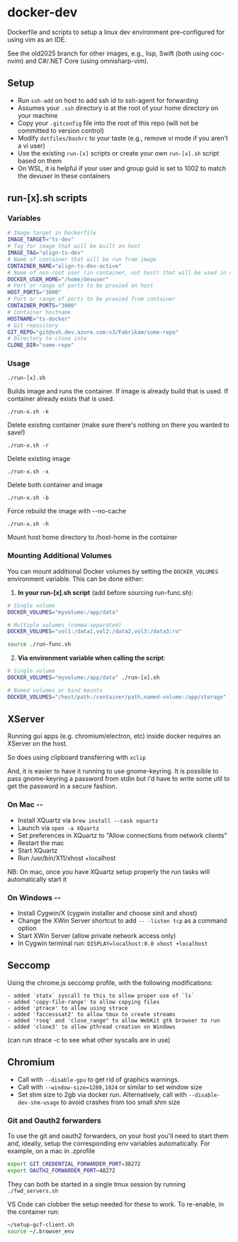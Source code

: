 # docker-dev

Dockerfile and scripts to setup a linux dev environment pre-configured for using vim as an IDE. 

See the old2025 branch for other images, e.g., lisp, Swift (both using coc-nvim) and C#/.NET Core (using omnisharp-vim).

## Setup

- Run `ssh-add` on host to add ssh id to ssh-agent for forwarding
- Assumes your `.ssh` directory is at the root of your home directory on your machine
- Copy your `.gitconfig` file into the root of this repo (will not be committed to version control)
- Modify `dotfiles/bashrc` to your taste (e.g., remove vi mode if you aren't a vi user)
- Use the existing `run-[x]` scripts or create your own `run-[x].sh` script based on them
- On WSL, it is helpful if your user and group guid is set to 1002 to match the devuser in these containers

## run-[x].sh scripts

### Variables

```bash
# Image target in Dockerfile
IMAGE_TARGET="ts-dev"
# Tag for image that will be built on host
IMAGE_TAG="align-ts-dev"
# Name of container that will be run from image
CONTAINER_NAME="align-ts-dev-active"
# Name of non-root user (in container, not host) that will be used in container
DOCKER_USER_HOME="/home/devuser"
# Port or range of ports to be proxied on host
HOST_PORTS="3000"
# Port or range of ports to be proxied from container
CONTAINER_PORTS="3000"
# Container hostname
HOSTNAME="ts-docker"
# Git repository
GIT_REPO="git@ssh.dev.azure.com:v3/Fabrikam/some-repo"
# Directory to clone into
CLONE_DIR="some-repo"
```

### Usage

`./run-[x].sh`

Builds image and runs the container. If image is already build that is used. If container already exists that is used.

`./run-x.sh -k`

Delete existing container (make sure there's nothing on there you wanted to save!)

`./run-x.sh -r`

Delete existing image

`./run-x.sh -x`

Delete both container and image

`./run-x.sh -b`

Force rebuild the image with --no-cache

`./run-x.sh -h`

Mount host home directory to /host-home in the container

### Mounting Additional Volumes

You can mount additional Docker volumes by setting the `DOCKER_VOLUMES` environment variable. This can be done either:

1. **In your run-[x].sh script** (add before sourcing run-func.sh):
```bash
# Single volume
DOCKER_VOLUMES="myvolume:/app/data"

# Multiple volumes (comma-separated)
DOCKER_VOLUMES="vol1:/data1,vol2:/data2,vol3:/data3:ro"

source ./run-func.sh
```

2. **Via environment variable when calling the script**:
```bash
# Single volume
DOCKER_VOLUMES="myvolume:/app/data" ./run-[x].sh

# Named volumes or bind mounts
DOCKER_VOLUMES="/host/path:/container/path,named-volume:/app/storage" ./run-[x].sh
```

## XServer

Running gui apps (e.g. chromium/electron, etc) inside docker requires an XServer on the host.

So does using clipboard transferring with `xclip`

And, it is easier to have it running to use gnome-keyring. It is possible to pass gnome-keyring a password from stdin but i'd have to write some util to get the password in a secure fashion. 

### On Mac --

- Install XQuartz via `brew install --cask xquartz`
- Launch via `open -a XQuartz`
- Set preferences in XQuartz to "Allow connections from network clients"
- Restart the mac
- Start XQuartz
- Run /usr/bin/X11/xhost +localhost

NB: On mac, once you have XQuartz setup properly the run tasks will automatically start it

### On Windows --

- Install Cygwin/X (cygwin installer and choose xinit and xhost)
- Change the XWin Server shortcut to add `-- -listen tcp` as a command option
- Start XWin Server (allow private network access only)
- In Cygwin terminal run: `DISPLAY=localhost:0.0 xhost +localhost`

## Seccomp

Using the chrome.js seccomp profile, with the following modifications:

    - added `statx` syscall to this to allow proper use of `ls`
    - added 'copy-file-range' to allow copying files
    - added 'ptrace' to allow using strace
    - added 'faccesssat2' to allow tmux to create streams
    - added 'rseq' and 'close_range" to allow WebKit gtk browser to run
    - added 'clone3' to allow pthread creation on Windows

(can run strace -c to see what other syscalls are in use)

## Chromium

- Call with `--disable-gpu` to get rid of graphics warnings.
- Call with `--window-size=1280,1024` or similar to set window size
- Set shm size to 2gb via docker run. Alternatively, call with `--disable-dev-shm-usage` to avoid crashes from too small shm size

### Git and Oauth2 forwarders

To use the git and oauth2 forwarders, on your host you'll need to start them and, ideally, setup the corresponding env variables automatically. For example, on a mac in .zprofile

```sh
export GIT_CREDENTIAL_FORWARDER_PORT=38272
export OAUTH2_FORWARDER_PORT=48272
```

They can both be started in a single tmux session by running `./fwd_servers.sh`

VS Code can clobber the setup needed for these to work. To re-enable, in the container run:

```bash
~/setup-gcf-client.sh
source ~/.browser_env
```
